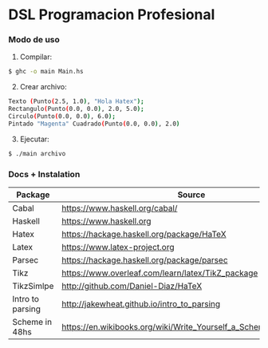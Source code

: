 # DSL Programacion Profesional

### Modo de uso

1) Compilar:	

```sh
$ ghc -o main Main.hs
```

2) Crear archivo:

```sh
Texto (Punto(2.5, 1.0), "Hola Hatex");
Rectangulo(Punto(0.0, 0.0), 2.0, 5.0);
Circulo(Punto(0.0, 0.0), 6.0);
Pintado "Magenta" Cuadrado(Punto(0.0, 0.0), 2.0)
```

3) Ejecutar:

```sh
$ ./main archivo
```

### Docs + Instalation
| Package | Source |
| ------- | ------ |
| Cabal | https://www.haskell.org/cabal/ |
| Haskell | https://www.haskell.org |
| Hatex | https://hackage.haskell.org/package/HaTeX |
| Latex | https://www.latex-project.org |
| Parsec | https://hackage.haskell.org/package/parsec |
| Tikz | https://www.overleaf.com/learn/latex/TikZ_package |
| TikzSimlpe | http://github.com/Daniel-Diaz/HaTeX |
| Intro to parsing | http://jakewheat.github.io/intro_to_parsing |
| Scheme in 48hs | https://en.wikibooks.org/wiki/Write_Yourself_a_Scheme_in_48_Hours |
